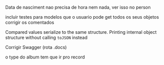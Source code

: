 Data de nasciment nao precisa de hora nem nada, ver isso no person

incluir testes para modelos que o usuario pode get todos os seus objetos
corrigir os comentados

 Compared values serialize to the same structure.
    Printing internal object structure without calling `toJSON` instead

Corrigir Swagger (rota .docs)

o type do album tem que ir pro record